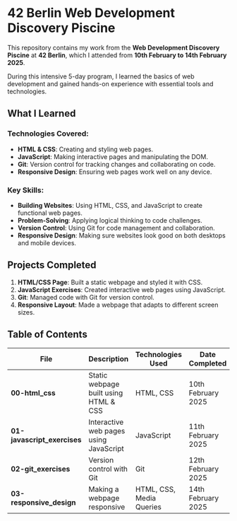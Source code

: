 # 42 Berlin Web Development Discovery Piscine

This repository contains my work from the **Web Development Discovery Piscine** at **42 Berlin**, which I attended from **10th February to 14th February 2025**. 

During this intensive 5-day program, I learned the basics of web development and gained hands-on experience with essential tools and technologies.

## What I Learned

### Technologies Covered:
- **HTML & CSS**: Creating and styling web pages.
- **JavaScript**: Making interactive pages and manipulating the DOM.
- **Git**: Version control for tracking changes and collaborating on code.
- **Responsive Design**: Ensuring web pages work well on any device.

### Key Skills:
- **Building Websites**: Using HTML, CSS, and JavaScript to create functional web pages.
- **Problem-Solving**: Applying logical thinking to code challenges.
- **Version Control**: Using Git for code management and collaboration.
- **Responsive Design**: Making sure websites look good on both desktops and mobile devices.

## Projects Completed
1. **HTML/CSS Page**: Built a static webpage and styled it with CSS.
2. **JavaScript Exercises**: Created interactive web pages using JavaScript.
3. **Git**: Managed code with Git for version control.
4. **Responsive Layout**: Made a webpage that adapts to different screen sizes.

## Table of Contents
| File | Description | Technologies Used | Date Completed |
|------|-------------|-------------------|----------------|
| **00-html_css** | Static webpage built using HTML & CSS | HTML, CSS | 10th February 2025 |
| **01-javascript_exercises** | Interactive web pages using JavaScript | JavaScript | 11th February 2025 |
| **02-git_exercises** | Version control with Git | Git | 12th February 2025 |
| **03-responsive_design** | Making a webpage responsive | HTML, CSS, Media Queries | 14th February 2025 |

